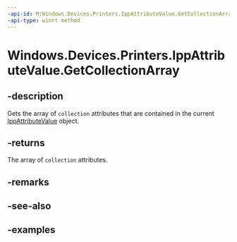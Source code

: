 ```yaml
---
-api-id: M:Windows.Devices.Printers.IppAttributeValue.GetCollectionArray
-api-type: winrt method
---
```


# Windows.Devices.Printers.IppAttributeValue.GetCollectionArray

<!--
public System.Collections.Generic.IList<System.Collections.Generic.IReadOnlyDictionary<string,Windows.Devices.Printers.IppAttributeValue>> GetCollectionArray ();
-->


## -description

Gets the array of `collection` attributes that are contained in the current [IppAttributeValue](ippattributevalue.md) object.

## -returns

The array of `collection` attributes.

## -remarks

## -see-also

## -examples



